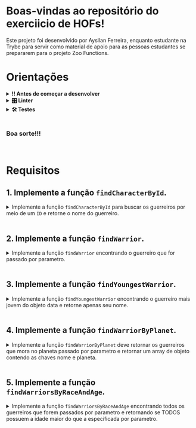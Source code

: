 # Boas-vindas ao repositório do exerciicio de HOFs!
Este projeto foi desenvolvido por Aysllan Ferreira, enquanto estudante na Trybe para servir como material de apoio para as pessoas estudantes se prepararem para o projeto Zoo Functions.

# Orientações
	
<details>
<summary><strong>‼ Antes de começar a desenvolver</strong></summary><br />

1. Clone o repositório

	*  Use o comando: `git@github.com:aysllanferreira/aulao-turma-27-hofs.git`

* Entre na pasta do repositório que você acabou de clonar:

	*  `cd aulao-turma-27-hofs`

2. Instale as dependências

	* Para isso, use o seguinte comando: `npm install`

3. Não é necessário criar sua branch. 

	* Todo projeto deve ser realizado no seu PC, não necessitando assim fazer o git push para o remoto.
	  * Exemplo: `git branch`
	
</details>

<details>
<summary><strong>🎛 Linter</strong></summary><br />

Para simular um ambiente real de projeto, nós usaremos o [ESLint](https://eslint.org/) para fazer a análise do código.

Para identificar os erros localmente, use no seu terminal o comando:

```bash
npm run lint
```
Você pode também instalar o plugin do `ESLint` no `VSCode`. Para isso, basta fazer o download do [plugin `ESLint`](https://marketplace.visualstudio.com/items?itemName=dbaeumer.vscode-eslint) e instalá-lo.
	
</details>

<details>
<summary><strong>🛠 Testes</strong></summary><br />

Para os testes serem realizados com exito, certifique-se que a versão do seu node seja de fato a versão 16.

```bash
node -v
```

Caso você esteja utilizando outra versão, você pode usar este comando para alterar sua versão para 16.

```bash
nvm use 16
```

Todos os requisitos serão testados pelo Jest. Para rodar todos os testes, basta rodar no terminal o comando.

```bash
npm test
```
Caso queira testar apenas uma função rode o comando abaixo:

```bash
npm test tests/nome-do-arquivo
```


Por exemplo:

```bash
npm test tests/ex01.spec.js
```

</details>

<br>

### Boa sorte!!!
<br>

# Requisitos

## 1. Implemente a função `findCharacterById`.

<details>
  <summary>
  Implemente a função <code>findCharacterById</code> para buscar os guerreiros por meio de um <code>ID</code> e retorne o nome do guerreiro.
  </summary> <br />

- Encontre o personagem com ID passado por parametro e retorne o nome dele neste formato

```bash
'O nome do personagem é Goku'
```

- Faça com que a função possa receber vários parametros.

- Se o parametro não for passado, retorne um array vazio.

**O que será testado:**

- A função `findCharacterById`, caso não receba nenhum parâmetro, deve retornar um array vazio;

- A função `findCharacterById`, caso receba como parâmetro um único `ID`, deve retornar o nome do guerreiro com o formato especificado.

- A função `findCharacterById`, caso receba mais de um `ID`, deve retornar o nome do guerreiro com o formato especificado referentes aos `IDs`.

</details><br>

## 2. Implemente a função `findWarrior`.
<details>
<summary>Implemente a função <code>findWarrior</code> encontrando o guerreiro que for passado por parametro. </summary><br>

- Encontre um guerreiro passado por parametro.
- Esse guerreiro deve ser encontrado por ID ou Nome.
- Se nao houver nenhum guerreiro com esse nome ou ID, retorne:
```bash
'Nenhum guerreiro encontrado'
```
- Retorne somente o nome do guerreiro.

**O que será testado:**
- A função `findWarrior`, deve ser capaz de encontrar um guerreiro especifico passando por parametro seu ID ou seu Nome.

- A função `findWarrior`, caso não receba parametros ou não encontre o guerreiro, deve retornar 'Nenhum guerreiro encontrado'.

</details><br>

## 3. Implemente a função `findYoungestWarrior`.
<details>
<summary>Implemente a função <code>findYoungestWarrior</code> encontrando o guerreiro mais jovem do objeto data e retorne apenas seu nome. </summary><br>

- Encontre o guerreiro mais jovem e retorne apenas seu nome.

**O que será testado:**

- A função `findYoungestWarrior`, deve retornar o nome do guerreiro mais jovem.

</details><br>

## 4. Implemente a função `findWarriorByPlanet`.
<details>
<summary>Implemente a função <code>findWarriorByPlanet</code> deve retornar os guerreiros que mora no planeta passado por parametro e retornar um array de objeto contendo as chaves nome e planeta. </summary><br>

- O parametro sera o planeta de nascimento do guerreiro.
Se nao houver nenhum guerreiro com esse planeta, retorne:
```bash
'Nenhum guerreiro encontrado'
```
- Retorne um objeto com o nome do guerreiro e o planeta dele.
O retorno deve ser um array de objeto no formato abaixo:
```bash
[{nome: 'Goku', planeta: 'Planeta Vegeta'}, {nome: 'Vegeta', planeta: 'Planeta Vegeta'}]
```

**O que será testado:**

- A função `findWarriorByPlanet`, caso não receba parametros deve retornar 'Nenhum guerreiro encontrado'.
- A função `findWarriorByPlanet`, caso receba um guerreiro invalido deve retornar 'Nenhum guerreiro encontrado'.
- A função `findWarriorByPlanet`, deve retornar um array de objetos que contenha as chaves nome e planeta.


</details><br>

## 5. Implemente a função `findWarriorsByRaceAndAge`.
<details>
<summary>Implemente a função <code>findWarriorsByRaceAndAge</code> encontrando todos os guerreiros que forem passados por parametro e retornando se TODOS possuem a idade maior do que a especificada por parametro.</summary><br>

- O primeiro parametro é uma raca de guerreiros.
- O segundo parametro é uma idade.

- Se nao for passado parametros, retorne um objeto vazio.
- Se o guerreiro nao for encontrado, retorne:
```bash
'Guerreiro não encontrado!'
```
- Se a idade for um numero negativo ou string, retorne:
```bash
'Idade invalida!'
```

- Encontre todos os guerreiros da raça passada por parametro.
- Verifique se TODOS os guerreiros tem a idade maior do que a idade passada.
- O valor retornado deve ser booleano.

**O que será testado:**

- A função `findWarriorsByRaceAndAge`, caso não receba nenhum parametro deve retornar um objeto vazio.

- A função `findWarriorsByRaceAndAge`, caso não encontre a raça passada por parametro, deve retornar 'Guerreiro não encontrado!'.

- A função `findWarriorsByRaceAndAge`, caso a idade for um numero negativo ou string, retorne Idade invalida!'

- A função `findWarriorsByRaceAndAge`, deve encontrar todos os guerreiros da raça passada por parametro e verificar se TODOS eles tem a idade maior ou igual ao parametro idade. O retorno deve ser um booleano.

</details>